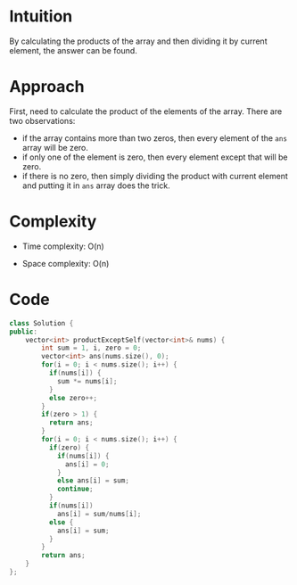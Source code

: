 # Intuition

By calculating the products of the array and then dividing it by current element, the answer can be found.

# Approach

First, need to calculate the product of the elements of the array. There are two observations:

- if the array contains more than two zeros, then every element of the `ans` array will be zero.
- if only one of the element is zero, then every element except that will be zero.
- if there is no zero, then simply dividing the product with current element and putting it in `ans` array does the trick.

# Complexity

- Time complexity: O(n)

- Space complexity: O(n)

# Code

```c++
class Solution {
public:
    vector<int> productExceptSelf(vector<int>& nums) {
        int sum = 1, i, zero = 0;
        vector<int> ans(nums.size(), 0);
        for(i = 0; i < nums.size(); i++) {
          if(nums[i]) {
            sum *= nums[i];
          }
          else zero++;
        }
        if(zero > 1) {
          return ans;
        }
        for(i = 0; i < nums.size(); i++) {
          if(zero) {
            if(nums[i]) {
              ans[i] = 0;
            }
            else ans[i] = sum;
            continue;
          }
          if(nums[i])
            ans[i] = sum/nums[i];
          else {
            ans[i] = sum;
          }
        }
        return ans;
    }
};
```
